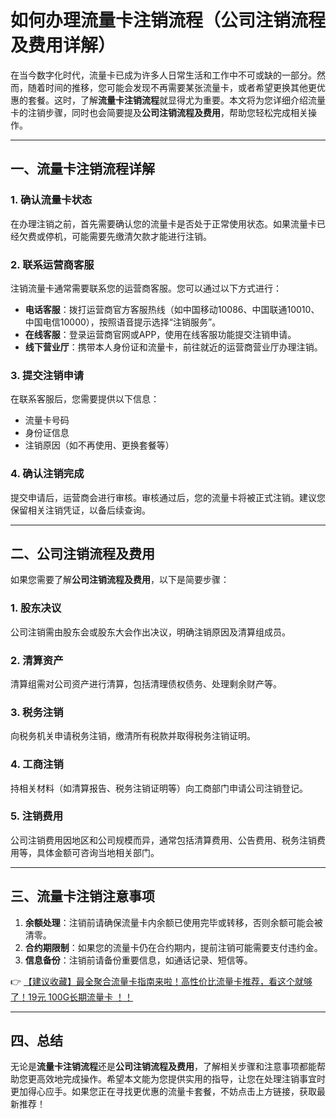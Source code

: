 # 如何办理流量卡注销流程（公司注销流程及费用详解）

在当今数字化时代，流量卡已成为许多人日常生活和工作中不可或缺的一部分。然而，随着时间的推移，您可能会发现不再需要某张流量卡，或者希望更换其他更优惠的套餐。这时，了解**流量卡注销流程**就显得尤为重要。本文将为您详细介绍流量卡的注销步骤，同时也会简要提及**公司注销流程及费用**，帮助您轻松完成相关操作。

---

## 一、流量卡注销流程详解

### 1. 确认流量卡状态
在办理注销之前，首先需要确认您的流量卡是否处于正常使用状态。如果流量卡已经欠费或停机，可能需要先缴清欠款才能进行注销。

### 2. 联系运营商客服
注销流量卡通常需要联系您的运营商客服。您可以通过以下方式进行：
- **电话客服**：拨打运营商官方客服热线（如中国移动10086、中国联通10010、中国电信10000），按照语音提示选择“注销服务”。
- **在线客服**：登录运营商官网或APP，使用在线客服功能提交注销申请。
- **线下营业厅**：携带本人身份证和流量卡，前往就近的运营商营业厅办理注销。

### 3. 提交注销申请
在联系客服后，您需要提供以下信息：
- 流量卡号码
- 身份证信息
- 注销原因（如不再使用、更换套餐等）

### 4. 确认注销完成
提交申请后，运营商会进行审核。审核通过后，您的流量卡将被正式注销。建议您保留相关注销凭证，以备后续查询。

---

## 二、公司注销流程及费用

如果您需要了解**公司注销流程及费用**，以下是简要步骤：

### 1. 股东决议
公司注销需由股东会或股东大会作出决议，明确注销原因及清算组成员。

### 2. 清算资产
清算组需对公司资产进行清算，包括清理债权债务、处理剩余财产等。

### 3. 税务注销
向税务机关申请税务注销，缴清所有税款并取得税务注销证明。

### 4. 工商注销
持相关材料（如清算报告、税务注销证明等）向工商部门申请公司注销登记。

### 5. 注销费用
公司注销费用因地区和公司规模而异，通常包括清算费用、公告费用、税务注销费用等，具体金额可咨询当地相关部门。

---

## 三、流量卡注销注意事项

1. **余额处理**：注销前请确保流量卡内余额已使用完毕或转移，否则余额可能会被清零。
2. **合约期限制**：如果您的流量卡仍在合约期内，提前注销可能需要支付违约金。
3. **信息备份**：注销前请备份重要信息，如通话记录、短信等。

👉 [【建议收藏】最全聚合流量卡指南来啦！高性价比流量卡推荐，看这个就够了！19元 100G长期流量卡 ！！](https://bit.ly/Liuliangka)

---

## 四、总结

无论是**流量卡注销流程**还是**公司注销流程及费用**，了解相关步骤和注意事项都能帮助您更高效地完成操作。希望本文能为您提供实用的指导，让您在处理注销事宜时更加得心应手。如果您正在寻找更优惠的流量卡套餐，不妨点击上方链接，获取最新推荐！
